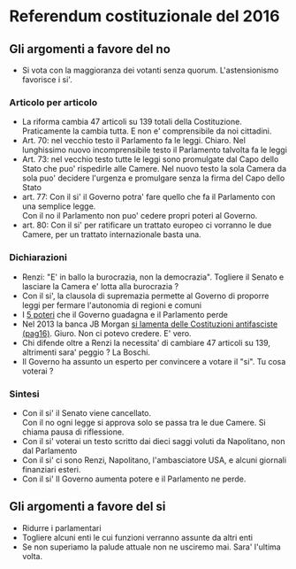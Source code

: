 # Referendum costituzionale del 2016 

## Gli argomenti a favore del no 

- Si vota con la maggioranza dei votanti senza quorum. L'astensionismo favorisce i si'.

### Articolo per articolo

- La riforma cambia 47 articoli su 139 totali della Costituzione. Praticamente la cambia tutta. E non e' comprensibile da noi cittadini.
- Art. 70: nel vecchio testo il Parlamento fa le leggi. Chiaro. Nel lunghissimo nuovo incomprensibile testo il Parlamento talvolta fa le leggi
- Art. 73: nel vecchio testo tutte le leggi sono promulgate dal Capo dello Stato che puo' rispedirle alle Camere. Nel nuovo testo la sola Camera da sola puo' decidere l'urgenza e promulgare senza la firma del Capo dello Stato
- art. 77: Con il si' il Governo potra' fare quello che fa il Parlamento con una semplice legge. <br>Con il no il Parlamento non puo' cedere propri poteri al Governo.
- art. 80: Con il si' per ratificare un trattato europeo ci vorranno le due Camere, per un trattato internazionale basta una.

### Dichiarazioni
- Renzi: "E' in ballo la burocrazia, non la democrazia". Togliere il Senato e lasciare la Camera e' lotta alla burocrazia ?
- Con il si', la clausola di supremazia permette al Governo di proporre leggi per fermare l'autonomia di regioni e comuni
- I <a href=http://www.internazionale.it/notizie/2016/10/04/critiche-riforma-costituzionale>5 poteri</a> che il Governo guadagna e il Parlamento perde
- Nel 2013 la banca JB Morgan <a href=http://www.ilfattoquotidiano.it/2013/06/19/ricetta-jp-morgan-per-uneuropa-integrata-liberarsi-delle-costituzioni-antifasciste/630787/>si lamenta delle Costituzioni antifasciste (pag16)</a>. Giuro. Non ci potevo credere. E' vero.
- Chi difende oltre a Renzi la necessita' di cambiare 47 articoli su 139, altrimenti sara' peggio ? La Boschi.
- Il Governo ha assunto un esperto per convincere a votare il "si". Tu cosa voterai ?

### Sintesi

- Con il si' il Senato viene cancellato. <br>Con il no ogni legge si approva solo se passa tra le due Camere. Si chiama pausa di riflessione.
- Con il si' voterai un testo scritto dai dieci saggi voluti da Napolitano, non dal Parlamento
- Con il si' ci sono Renzi, Napolitano, l'ambasciatore USA, e alcuni giornali finanziari esteri.
- Con il si' Il Governo aumenta potere e il Parlamento ne perde.


## Gli argomenti a favore del si

- Ridurre i parlamentari
- Togliere alcuni enti le cui funzioni verranno assunte da altri enti
- Se non superiamo la palude attuale non ne usciremo mai. Sara' l'ultima volta.

